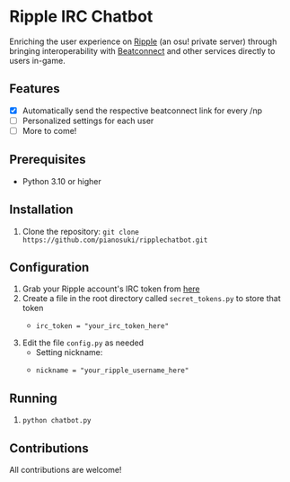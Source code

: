 # Ripple IRC Chatbot

Enriching the user experience on [Ripple](https://ripple.moe/) (an osu! private server) through bringing interoperability with [Beatconnect](https://beatconnect.io) and other services directly to users in-game.

## Features

- [x] Automatically send the respective beatconnect link for every /np
- [ ] Personalized settings for each user
- [ ] More to come!

## Prerequisites

- Python 3.10 or higher

## Installation

1. Clone the repository: `git clone https://github.com/pianosuki/ripplechatbot.git`

## Configuration

1. Grab your Ripple account's IRC token from [here](https://ripple.moe/irc)
2. Create a file in the root directory called `secret_tokens.py` to store that token
   - ```
     irc_token = "your_irc_token_here"
     ```
2. Edit the file `config.py` as needed
   - Setting nickname:
   - ```
     nickname = "your_ripple_username_here"
     ```

## Running

1. `python chatbot.py`

## Contributions

All contributions are welcome!
